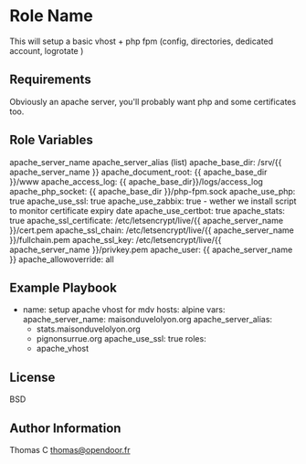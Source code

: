 Role Name
=========

This will setup a basic vhost + php fpm (config, directories, dedicated account, logrotate )

Requirements
------------

Obviously an apache server, you'll probably want php and some certificates too.

Role Variables
--------------

apache_server_name
apache_server_alias (list)
apache_base_dir: /srv/{{ apache_server_name }}
apache_document_root: {{ apache_base_dir }}/www
apache_access_log: {{ apache_base_dir}}/logs/access_log
apache_php_socket: {{ apache_base_dir }}/php-fpm.sock
apache_use_php: true
apache_use_ssl: true
apache_use_zabbix: true - wether we install script to monitor certificate expiry date
apache_use_certbot: true
apache_stats: true
apache_ssl_certificate: /etc/letsencrypt/live/{{ apache_server_name }}/cert.pem
apache_ssl_chain: /etc/letsencrypt/live/{{ apache_server_name }}/fullchain.pem
apache_ssl_key: /etc/letsencrypt/live/{{ apache_server_name }}/privkey.pem
apache_user: {{ apache_server_name }}
apache_allowoverride: all

Example Playbook
----------------

- name: setup apache vhost for mdv
  hosts: alpine
  vars:
    apache_server_name: maisonduvelolyon.org
    apache_server_alias:
    - stats.maisonduvelolyon.org
    - pignonsurrue.org
    apache_use_ssl: true
  roles:
    - apache_vhost

License
-------

BSD

Author Information
------------------

Thomas C <thomas@opendoor.fr>
